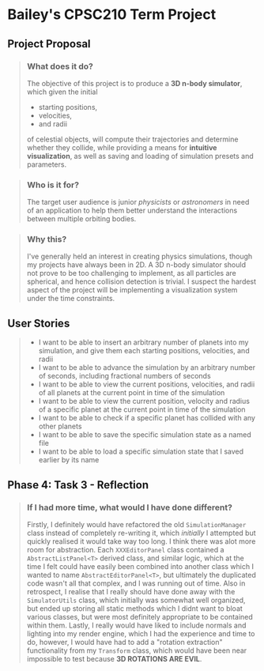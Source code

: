 # Bailey's CPSC210 Term Project


## Project Proposal

>### What does it do?
> The objective of this project is to produce a **3D n-body simulator**, which given the initial
>  - starting positions, 
>  - velocities, 
> - and radii 
> 
> of celestial objects, will compute their trajectories and determine whether they collide, while providing a means for **intuitive visualization**, as well as saving and loading of simulation presets and parameters. 

> ### Who is it for?
> The target user audience is junior *physicists* or *astronomers* in need of an application to help them better understand the interactions between multiple orbiting bodies.

> ### Why this?
> I've generally held an interest in creating physics simulations, though my projects have always been in 2D. A 3D n-body simulator should not prove to be too challenging to implement, as all particles are spherical, and hence collision detection is trivial. I suspect the hardest aspect of the project will be implementing a visualization system under the time constraints.

## User Stories

> - I want to be able to insert an arbitrary number of planets into my simulation, and give them each starting positions, velocities, and radii
> - I want to be able to advance the simulation by an arbitrary number of seconds, including fractional numbers of seconds
> - I want to be able to view the current positions, velocities, and radii of all planets at the current point in time of the simulation
> - I want to be able to view the current position, velocity and radius of a specific planet at the current point in time of the simulation
> - I want to be able to check if a specific planet has collided with any other planets
> - I want to be able to save the specific simulation state as a named file
> - I want to be able to load a specific simulation state that I saved earlier by its name

## Phase 4: Task 3 - Reflection

> ### If I had more time, what would I have done different?
> Firstly, I definitely would have refactored the old `SimulationManager` class instead of completely re-writing it, which *initially* I attempted but quickly realised it would take way too long. I think there was alot more room for abstraction. Each `XXXEditorPanel` class contained a `AbstractListPanel<T>` derived class, and similar logic, which at the time I felt could have easily been combined into another class which I wanted to name `AbstractEditorPanel<T>`, but ultimately the duplicated code wasn't all that complex, and I was running out of time. Also in retrospect, I realise that I really should have done away with the `SimulatorUtils` class, which initially was somewhat well organized, but ended up storing all static methods which I didnt want to bloat various classes, but were most definitely appropriate to be contained within them. Lastly, I really would have liked to include normals and lighting into my render engine, which I had the experience and time to do, however, I would have had to add a "rotation extraction" functionality from my `Transform` class, which would have been near impossible to test because **3D ROTATIONS ARE EVIL**.